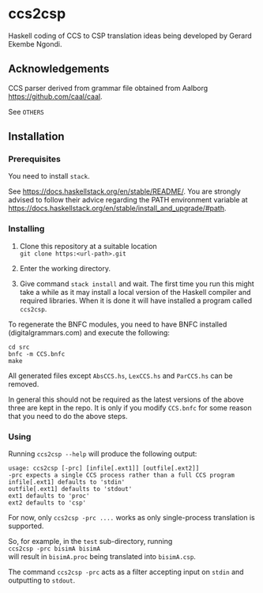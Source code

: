 # ccs2csp

Haskell coding of CCS to CSP translation ideas being developed
by Gerard Ekembe Ngondi.

## Acknowledgements

CCS parser derived from grammar file obtained from Aalborg
<https://github.com/caal/caal>.

See `OTHERS`

## Installation

### Prerequisites

You need to install `stack`.

See <https://docs.haskellstack.org/en/stable/README/>. You are strongly advised to follow their advice regarding the PATH environment variable at <https://docs.haskellstack.org/en/stable/install_and_upgrade/#path>.

### Installing

1. Clone this repository at a suitable location  
`git clone https:<url-path>.git`

2. Enter the working directory.

3. Give command `stack install` and wait. The first time you run this might take a while as it may install a local version of the Haskell compiler and required libraries. When it is done it will have installed a program called `ccs2csp`.

To regenerate the BNFC modules, you need to have BNFC installed (digitalgrammars.com) and execute the following:

```
cd src
bnfc -m CCS.bnfc
make
```

All generated files except `AbsCCS.hs`, `LexCCS.hs` and `ParCCS.hs` can be removed.

In general this should not be required as the latest versions of the above three are kept in the repo. It is only if you modify `CCS.bnfc` for some reason that you need to do the above steps.

### Using

Running `ccs2csp --help` will produce the following output:

```
usage: ccs2csp [-prc] [infile[.ext1]] [outfile[.ext2]]
-prc expects a single CCS process rather than a full CCS program
infile[.ext1] defaults to 'stdin'
outfile[.ext1] defaults to 'stdout'
ext1 defaults to 'proc'
ext2 defaults to 'csp'
```

For now, only `ccs2csp -prc ....` works as only single-process translation is supported.

So, for example, in the `test` sub-directory, running  
`ccs2csp -prc bisimA bisimA`  
will result in `bisimA.proc` being translated into `bisimA.csp`.

The command `ccs2csp -prc` acts as a filter accepting input on `stdin` and outputting to `stdout`.
